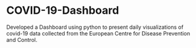# COVID-19-Dashboard
Developed a Dashboard using python to present daily visualizations of covid-19 data collected from the European Centre for Disease Prevention and Control.
